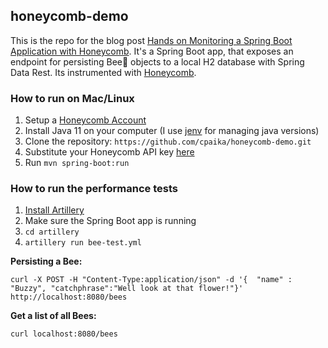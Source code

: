 ## honeycomb-demo
This is the repo for the blog post [Hands on Monitoring a Spring Boot Application with Honeycomb](https://paika.tech/blog/2020/06/07/hands-on-honeycomb-and-spring-boot.html).
It's a Spring Boot app, that exposes an endpoint for persisting Bee🐝 objects to a local H2 database with Spring Data Rest.
Its instrumented with [Honeycomb](https://www.honeycomb.io/).

### How to run on Mac/Linux
1.  Setup a [Honeycomb Account](https://www.honeycomb.io/pricing/)
1.  Install Java 11 on your computer (I use [jenv](https://www.jenv.be/) for managing java versions)
1.  Clone the repository: `https://github.com/cpaika/honeycomb-demo.git`
1.  Substitute your Honeycomb API key [here](https://github.com/cpaika/honeycomb-demo/blob/master/src/main/resources/application.properties#L8)
1.  Run `mvn spring-boot:run`

### How to run the performance tests
1.  [Install Artillery](https://artillery.io/docs/getting-started/#install-artillery)
1.  Make sure the Spring Boot app is running
1.  `cd artillery`
1.  `artillery run bee-test.yml`

**Persisting a Bee:**

`curl -X POST -H "Content-Type:application/json" -d '{  "name" : "Buzzy", "catchphrase":"Well look at that flower!"}' http://localhost:8080/bees`

**Get a list of all Bees:**

`curl localhost:8080/bees`

